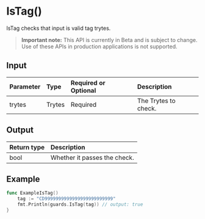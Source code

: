 # IsTag()
IsTag checks that input is valid tag trytes.
> **Important note:** This API is currently in Beta and is subject to change. Use of these APIs in production applications is not supported.


## Input

| Parameter       | Type | Required or Optional | Description |
|:---------------|:--------|:--------| :--------|
| trytes | Trytes | Required | The Trytes to check.  |




## Output

| Return type     | Description |
|:---------------|:--------|
| bool | Whether it passes the check. |




## Example

```go
func ExampleIsTag() 
	tag := "CD9999999999999999999999999"
	fmt.Println(guards.IsTag(tag)) // output: true
}

```
